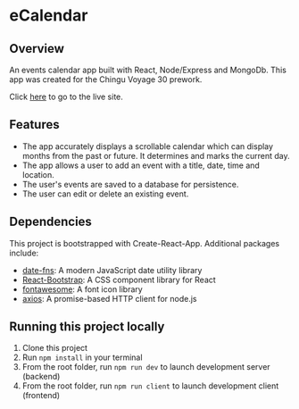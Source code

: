 # eCalendar

## Overview

An events calendar app built with React, Node/Express and MongoDb. This app was created for the Chingu Voyage 30 prework.

Click [here](https://ecalendar-2021.herokuapp.com/) to go to the live site.

## Features

- The app accurately displays a scrollable calendar which can display months from the past or future. It determines and marks the current day.
- The app allows a user to add an event with a title, date, time and location.
- The user's events are saved to a database for persistence.
- The user can edit or delete an existing event.

## Dependencies

This project is bootstrapped with Create-React-App.
Additional packages include:

- [date-fns](https://date-fns.org/): A modern JavaScript date utility library
- [React-Bootstrap](https://react-bootstrap.github.io/): A CSS component library for React
- [fontawesome](https://fontawesome.com): A font icon library
- [axios](https://www.npmjs.com/package/axios): A promise-based HTTP client for node.js

## Running this project locally

1. Clone this project
2. Run `npm install` in your terminal
3. From the root folder, run `npm run dev` to launch development server (backend)
4. From the root folder, run `npm run client` to launch development client (frontend)
